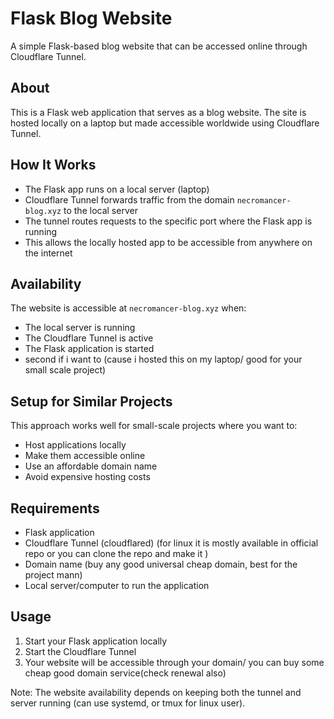 # Flask Blog Website

A simple Flask-based blog website that can be accessed online through Cloudflare Tunnel.

## About

This is a Flask web application that serves as a blog website. The site is hosted locally on a laptop but made accessible worldwide using Cloudflare Tunnel.

## How It Works

- The Flask app runs on a local server (laptop)
- Cloudflare Tunnel forwards traffic from the domain `necromancer-blog.xyz` to the local server
- The tunnel routes requests to the specific port where the Flask app is running
- This allows the locally hosted app to be accessible from anywhere on the internet

## Availability

The website is accessible at `necromancer-blog.xyz` when:
- The local server is running
- The Cloudflare Tunnel is active
- The Flask application is started
- second if i want to (cause i hosted this on my laptop/ good for your small scale project)

## Setup for Similar Projects

This approach works well for small-scale projects where you want to:
- Host applications locally
- Make them accessible online
- Use an affordable domain name
- Avoid expensive hosting costs

## Requirements

- Flask application
- Cloudflare Tunnel (cloudflared) (for linux it is mostly available in official repo or you can clone the repo and make it )
- Domain name (buy any good universal cheap domain, best for the project mann)
- Local server/computer to run the application 

## Usage

1. Start your Flask application locally
2. Start the Cloudflare Tunnel
3. Your website will be accessible through your domain/ you can buy some cheap  good domain service(check renewal also)

Note: The website availability depends on keeping both the tunnel and server running (can use systemd, or tmux  for linux user).
